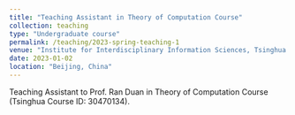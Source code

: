 ```yaml
---
title: "Teaching Assistant in Theory of Computation Course"
collection: teaching
type: "Undergraduate course"
permalink: /teaching/2023-spring-teaching-1
venue: "Institute for Interdisciplinary Information Sciences, Tsinghua University"
date: 2023-01-02
location: "Beijing, China"
---
```


Teaching Assistant to Prof. Ran Duan in Theory of Computation Course (Tsinghua Course ID: 30470134). 


<!-- Heading 1
======

Heading 2
======

Heading 3
====== -->

